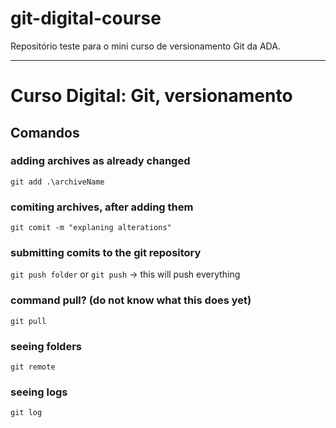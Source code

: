 # git-digital-course
Repositório teste para o mini curso de versionamento Git da ADA.
______________________________

# Curso Digital: Git, versionamento

## Comandos

### adding archives as already changed
<code>git add .\archiveName</code>

### comiting archives, after adding them
<code>git comit -m "explaning alterations"</code>

### submitting comits to the git repository
<code>git push folder</code>
or
<code>git push</code> -> this will push everything

### command pull? (do not know what this does yet)
<code>git pull</code>

### seeing folders
<code>git remote</code>

### seeing logs
<code>git log</code>
